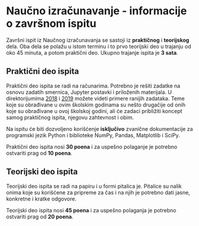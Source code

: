 # Naučno izračunavanje - informacije o završnom ispitu

Završni ispit iz Naučnog izračunavanja se sastoji iz **praktičnog** i **teorijskog** dela. Oba dela se polažu u istom terminu i to prvo teorijski deo u trajanju od oko 45 minuta, a potom praktični deo. Ukupno trajanje ispita je **3 sata**.


## Praktični deo ispita
Praktični deo ispita se radi na računarima. Potrebno je rešiti zadatke na osnovu zadatih smernica, Jupyter postavki i priloženih materijala. U direktorijumima [2018](./2018) i [2019](./2019) možete videti primere ranijih zadataka. Teme koje su obrađivane u ovim školskim godinama su nešto drugačije od onih koje su obrađivane u ovoj školskoj godini, ali će zadaci približiti koncept samog praktičnog ispita, njegovu zahtevnost i obim. 

Na ispitu će biti dozvoljeno korišćenje  **isključivo** zvanične dokumentacije za programski jezik Python i biblioteke NumPy, Pandas, Matplotlib i SciPy.  

Praktični deo ispita nosi **30 poena** i za uspešno polaganje je potrebno ostvariti prag od **10 poena**. 


## Teorijski deo ispita
Teorijski deo ispita se radi na papiru i u formi pitalica je. Pitalice su nalik onima koje su korišćene za pripreme za čas i na njih je potrebno dati jasne, konkretne i kratke odgovore.

Teorijski deo ispita nosi **45 poena**  i za uspešno polaganja je potrebno ostvariti prag od **20 poena**. 




